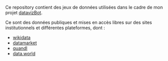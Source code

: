 Ce repository contient des jeux de données utilisées dans le cadre de mon projet [datavizBot](https://github.com/alix-tz/datavizBot).

Ce sont des données publiques et mises en accès libres sur des sites institutionnels et différentes plateformes, dont :
- [wikidata](https://www.wikidata.org/wiki/Wikidata:Main_Page)
- [datamarket](https://datamarket.com/)
- [quandl](https://www.quandl.com/)
- [data.world](https://data.world/)
